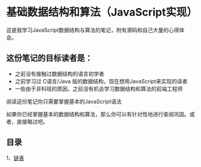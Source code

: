 # 基础数据结构和算法（JavaScript实现）
这是我学习JavaScript数据结构与算法的笔记，附有源码和自己大量的心得体会。

## 这份笔记的目标读者是：
- 之前没有接触过数据结构的语言初学者
- 之前学习过 C语言/Java 版的数据结构，现在想用JavaScript来实现的读者
- 一些由于非科班的原因，之前没有机会学习数据结构和算法的前端工程师

阅读这份笔记你只需要掌握基本的JavaScript语法

如果你已经掌握基本的数据结构和算法，那么你可以有针对性地进行查阅巩固。或者，直接略过吧。

## 目录
1、[链表](https://github.com/zDaoYang/Data-Structures-and-Algorithms-By-JavaScript/tree/master/链表)

